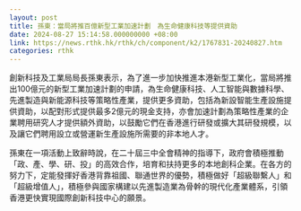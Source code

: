 ```yaml
---
layout: post
title: 孫東：當局將推百億新型工業加速計劃　為生命健康科技等提供資助
date: 2024-08-27 15:14:58.000000000 +08:00
link: https://news.rthk.hk/rthk/ch/component/k2/1767831-20240827.htm
categories: rthk
---
```


創新科技及工業局局長孫東表示，為了進一步加快推進本港新型工業化，當局將推出100億元的新型工業加速計劃的申請，為生命健康科技、人工智能與數據科學、先進製造與新能源科技等策略性產業，提供更多資助，包括為新設智能生產設施提供資助，以配對形式提供最多2億元的現金支持，亦會加速計劃為策略性產業的企業聘用研究人才提供額外資助，以鼓勵它們在香港進行研發或擴大其研發規模，以及讓它們聘用設立或營運新生產設施所需要的非本地人才。

孫東在一項活動上致辭時說，在二十屆三中全會精神的指導下，政府會積極推動「政、產、學、研、投」的高效合作，培育和扶持更多的本地創科企業。在各方的努力下，定能發揮好香港背靠祖國、聯通世界的優勢，積極做好「超級聯繫人」和「超級增值人」，積極參與國家構建以先進製造業為骨幹的現代化產業體系，引領香港更快實現國際創新科技中心的願景。

